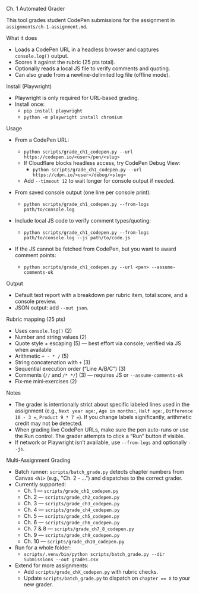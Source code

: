 Ch. 1 Automated Grader

This tool grades student CodePen submissions for the assignment in `assignments/ch-1-assignment.md`.

What it does
- Loads a CodePen URL in a headless browser and captures `console.log()` output.
- Scores it against the rubric (25 pts total).
- Optionally reads a local JS file to verify comments and quoting.
- Can also grade from a newline-delimited log file (offline mode).

Install (Playwright)
- Playwright is only required for URL-based grading.
- Install once:
  - `pip install playwright`
  - `python -m playwright install chromium`

Usage
- From a CodePen URL:
  - `python scripts/grade_ch1_codepen.py --url https://codepen.io/<user>/pen/<slug>`
  - If Cloudflare blocks headless access, try CodePen Debug View:
    - `python scripts/grade_ch1_codepen.py --url https://cdpn.io/<user>/debug/<slug>`
  - Add `--timeout 12` to wait longer for console output if needed.

- From saved console output (one line per console print):
  - `python scripts/grade_ch1_codepen.py --from-logs path/to/console.log`

- Include local JS code to verify comment types/quoting:
  - `python scripts/grade_ch1_codepen.py --from-logs path/to/console.log --js path/to/code.js`

- If the JS cannot be fetched from CodePen, but you want to award comment points:
  - `python scripts/grade_ch1_codepen.py --url <pen> --assume-comments-ok`

Output
- Default text report with a breakdown per rubric item, total score, and a console preview.
- JSON output: add `--out json`.

Rubric mapping (25 pts)
- Uses `console.log()` (2)
- Number and string values (2)
- Quote style + escaping (5) — best effort via console; verified via JS when available
- Arithmetic `+ - * /` (5)
- String concatenation with `+` (3)
- Sequential execution order (“Line A/B/C”) (3)
- Comments (`//` and `/* */`) (3) — requires JS or `--assume-comments-ok`
- Fix‑me mini‑exercises (2)

Notes
- The grader is intentionally strict about specific labeled lines used in the assignment (e.g.,
  `Next year age:`, `Age in months:`, `Half age:`, `Difference 10 - 3 =`, `Product 9 * 7 =`).
  If you change labels significantly, arithmetic credit may not be detected.
- When grading live CodePen URLs, make sure the pen auto-runs or use the Run control. The grader
  attempts to click a “Run” button if visible.
- If network or Playwright isn’t available, use `--from-logs` and optionally `--js`.

Multi-Assignment Grading
- Batch runner: `scripts/batch_grade.py` detects chapter numbers from Canvas `<h1>` (e.g., "Ch. 2 - …") and dispatches to the correct grader.
- Currently supported:
  - Ch. 1 — `scripts/grade_ch1_codepen.py`
  - Ch. 2 — `scripts/grade_ch2_codepen.py`
  - Ch. 3 — `scripts/grade_ch3_codepen.py`
  - Ch. 4 — `scripts/grade_ch4_codepen.py`
  - Ch. 5 — `scripts/grade_ch5_codepen.py`
  - Ch. 6 — `scripts/grade_ch6_codepen.py`
  - Ch. 7 & 8 — `scripts/grade_ch7_8_codepen.py`
  - Ch. 9 — `scripts/grade_ch9_codepen.py`
  - Ch. 10 — `scripts/grade_ch10_codepen.py`
- Run for a whole folder:
  - `scripts/.venv/bin/python scripts/batch_grade.py --dir Submissions --out grades.csv`
- Extend for more assignments:
  - Add `scripts/grade_chX_codepen.py` with rubric checks.
  - Update `scripts/batch_grade.py` to dispatch on `chapter == X` to your new grader.
